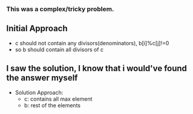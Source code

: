 ### This was a complex/tricky problem.

## Initial Approach
- c should not contain any divisors(denominators), b[i]%c[j]!=0
- so b should contain all divisors of c

## I saw the solution, I know that i would've found the answer myself
- Solution Approach: 
    - c: contains all max element
    - b: rest of the elements
